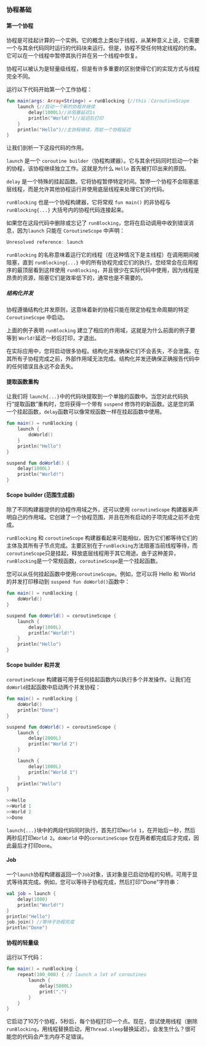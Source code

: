 ### 协程基础

#### 第一个协程

协程是可挂起计算的一个实例。它的概念上类似于线程，从某种意义上说，它需要一个与其余代码同时运行的代码块来运行。但是，协程不受任何特定线程的约束。它可以在一个线程中暂停其执行并在另一个线程中恢复。

协程可以被认为是轻量级线程，但是有许多重要的区别使得它们的实现方式与线程完全不同。

运行以下代码开始第一个工作协程：

```kotlin
fun main(args: Array<String>) = runBlocking {//this：CoroutineScope
    launch {//启动一个新的协程并继续
        delay(1000L)//非阻塞延迟1s
        println("World!")//延迟后打印
    }
    println("Hello")//主协程继续，而前一个协程延迟
}
```

让我们剖析一下这段代码的作用。

`launch` 是一个 `coroutine builder`（协程构建器）。它与其余代码同时启动一个新的协程，该协程继续独立工作。这就是为什么 `Hello` 首先被打印出来的原因。

`delay` 是一个特殊的挂起函数。它将协程暂停特定时间。暂停一个协程不会阻塞底层线程，而是允许其他协程运行并使用底层线程来处理它们的代码。

`runBlocking` 也是一个协程构建器，它将常规 `fun main()` 的非协程与 `runBlocking{...}` 大括号内的协程代码连接起来。

如果您在这段代码中删除或忘记了 `runBlocking`，您将在启动调用中收到错误消息，因为`launch` 只能在 `CoroutineScope` 中声明：

```kotlin
Unresolved reference: launch
```

`runBlocking` 的名称意味着运行它的线程（在这种情况下是主线程）在调用期间被阻塞，直到 `runBlocking{...}` 中的所有协程完成它们的执行。您经常会在应用程序的最顶层看到这样使用 `runBlocking`，并且很少在实际代码中使用，因为线程是昂贵的资源，阻塞它们是效率低下的，通常也是不需要的。

##### 结构化并发

协程遵循结构化并发原则，这意味着新的协程只能在限定协程生命周期的特定 `CoroutineScope` 中启动。

上面的例子表明 `runBlocking` 建立了相应的作用域，这就是为什么前面的例子要等到 `World!`延迟一秒后打印，才退出。

在实际应用中，您将启动很多协程。结构化并发确保它们不会丢失，不会泄露。在其所有子协程完成之前，外部作用域无法完成。结构化并发还确保正确报告代码中的任何错误且永远不会丢失。

#### 提取函数重构

让我们将 `launch{...}`中的代码块提取到一个单独的函数中。当您对此代码执行“提取函数”重构时，您将获得一个带有 `suspend` 修饰符的新函数。这是您的第一个挂起函数，`delay`函数可以像常规函数一样在挂起函数中使用。

```kotlin
fun main() = runBlocking {
    launch {
        doWorld()
    }
    println("Hello")
}

suspend fun doWorld() {
    delay(1000L)
    println("World!")
}
```

#### Scope builder (范围生成器)

除了不同构建器提供的协程作用域之外，还可以使用 `coroutineScope` 构建器来声明自己的作用域。它创建了一个协程范围，并且在所有启动的子项完成之前不会完成。

`runBlocking` 和 `coroutineScope` 构建器看起来可能相似，因为它们都等待它们的主体及其所有子节点完成。主要区别在于`runBlocking`方法阻塞当前线程等待，而`coroutineScope`只是挂起，释放底层线程用于其它用途。由于这种差异，`runBlocking`是一个常规函数，`coroutineScope`是一个挂起函数。

您可以从任何挂起函数中使用`coroutineScope`。例如，您可以将 Hello 和 World 的并发打印移动到 `suspend fun doWorld()`函数中：

```kotlin
fun main() = runBlocking {
    doWorld()
}

suspend fun doWorld() = coroutineScope {
    launch {
        delay(1000L)
        println("World!")
    }
    println("Hello")
}
```

#### Scope builder 和并发

`coroutineScope` 构建器可用于任何挂起函数内以执行多个并发操作。让我们在`doWorld`挂起函数中启动两个并发协程：

```kotlin
fun main() = runBlocking {
    doWorld()
    println("Done")
}

suspend fun doWorld() = coroutineScope {
    launch {
        delay(2000L)
        println("World 2")
    }

    launch {
        delay(1000L)
        println("World 1")
    }
    println("Hello")
}

>>Hello
>>World 1
>>World 2
>>Done
```

`launch{...}`块中的两段代码同时执行，首先打印`World 1`，在开始后一秒，然后两秒后打印`World 2`。`doWorld` 中的`coroutineScope` 仅在两者都完成后才完成，因此最后才打印`Done`。

#### Job

一个`launch`协程构建器返回一个`Job`对象，该对象是已启动协程的句柄，可用于显式等待其完成。例如，您可以等待子协程完成，然后打印"Done"字符串：

```kotlin
val job = launch {
    delay(1000)
    println("World!")
}
println("Hello")
job.join() //等待子协程完成
println("Done")
```

#### 协程的轻量级

运行以下代码：

```kotlin
fun main() = runBlocking {
    repeat(100_000) { // launch a lot of coroutines
        launch {
            delay(5000L)
            print(".")
        }
    }
}
```

它启动了10万个协程，5秒后，每个协程打印一个点。现在，尝试使用线程（删除`runBlocking`，用线程替换启动，用`Thread.sleep`替换延迟）。会发生什么？很可能您的代码会产生内存不足错误。
